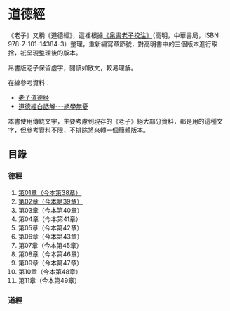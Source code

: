# 道德經

《老子》又稱《道德經》，這裡根據[《帛書老子校注》](https://book.douban.com/subject/1032341/)（高明，中華書局，ISBN 978-7-101-14384-3）整理，重新編寫章節號，對高明書中的三個版本進行取捨，衹呈現整理後的版本。

帛書版老子保留虛字，閱讀如散文，較易理解。

在線參考資料：

* [老子道德经](https://www.daodejing.org/)
* [道德經白話解---絕學無憂](https://blog.xuite.net/chun.hung693/twblog)

本書使用傳統文字，主要考慮到現存的《老子》絕大部分資料，都是用的這種文字，但參考資料不限，不排除將來轉一個簡體版本。

## 目錄

### 德經

1. [第01章（今本第38章）](ch01.md)
1. [第02章（今本第39章）](ch02.md)
1. 第03章（今本第40章）
1. 第04章（今本第41章）
1. 第05章（今本第42章）
1. 第06章（今本第43章）
1. 第07章（今本第45章）
1. 第08章（今本第46章）
1. 第09章（今本第47章）
1. 第10章（今本第48章）
1. 第11章（今本第49章）

### 道經
